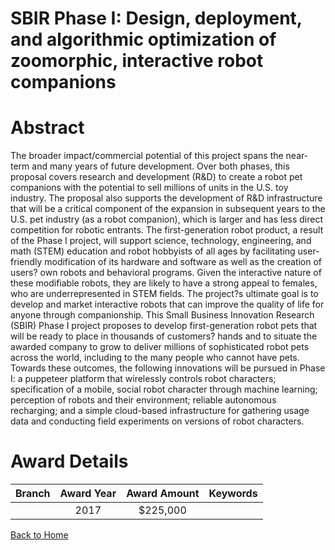 
SBIR Phase I: Design, deployment, and algorithmic optimization of zoomorphic, interactive robot companions
==========================================================================================================

# Abstract


The broader impact/commercial potential of this project spans the near-term and many years of future development. Over both phases, this proposal covers research and development (R&D) to create a robot pet companions with the potential to sell millions of units in the U.S. toy industry. The proposal also supports the development of R&D infrastructure that will be a critical component of the expansion in subsequent years to the U.S. pet industry (as a robot companion), which is larger and has less direct competition for robotic entrants. The first-generation robot product, a result of the Phase I project, will support science, technology, engineering, and math (STEM) education and robot hobbyists of all ages by facilitating user-friendly modification of its hardware and software as well as the creation of users? own robots and behavioral programs. Given the interactive nature of these modifiable robots, they are likely to have a strong appeal to females, who are underrepresented in STEM fields. The project?s ultimate goal is to develop and market interactive robots that can improve the quality of life for anyone through companionship. This Small Business Innovation Research (SBIR) Phase I project proposes to develop first-generation robot pets that will be ready to place in thousands of customers? hands and to situate the awarded company to grow to deliver millions of sophisticated robot pets across the world, including to the many people who cannot have pets. Towards these outcomes, the following innovations will be pursued in Phase I: a puppeteer platform that wirelessly controls robot characters; specification of a mobile, social robot character through machine learning; perception of robots and their environment; reliable autonomous recharging; and a simple cloud-based infrastructure for gathering usage data and conducting field experiments on versions of robot characters.  

# Award Details

|Branch|Award Year|Award Amount|Keywords|
| :---: | :---: | :---: | :---: |
||2017|$225,000||
  
  


[Back to Home](https://github.com/chrischow/dod_sbir_awards/JT/#279)